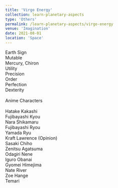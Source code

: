 ```yaml
---
title: 'Virgo Energy'
collection: learn-planetary-aspects
type: 'Others'
permalink: /learn-planetary-aspects/virgo-energy
venue: 'Imagination'
date: 2021-08-01
location: 'Space'
---
```


Earth Sign \
Mutable \
Mercury, Chiron \
Utility \
Precision \
Order \
Perfection \
Dexterity \
\
Anime Characters \
\
Hatake Kakashi \
Fujibayashi Kyou \
Nara Shikamaru \
Fujibayashi Ryou \
Yamada Ryu \
Kraft Lawrence (Opinion) \
Sasaki Chiho \
Zenitsu Agatsuma \
Odagiri Nene \
Iguro Obanai \
Gyomei Himejima \
Nate River \
Zoe Hange \
Temari
